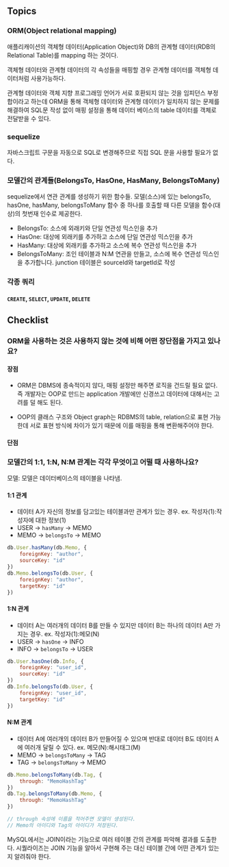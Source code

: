 ## Topics

### ORM(Object relational mapping)

애플리캐이션의 객체형 데이터(Application Object)와 DB의 관계형 데이터(RDB의 Relational Table)를 mapping 하는 것이다.

객체형 데이터와 관계형 데이터의 각 속성들을 매핑할 경우 관계형 데이터를 객체형 데이터처럼 사용가능하다.

관계형 데이터와 객체 지향 프로그래밍 언어가 서로 호환되지 않는 것을 임피던스 부정합이라고 하는데 ORM을 통해 객체형 데이터와 관계형 데이터가 일치하지 않는 문제를 해결하여 SQL문 작성 없이 매핑 설정을 통해 데이터 베이스의 table 데이터를 객체로 전달받을 수 있다.

### sequelize

자바스크립트 구문을 자동으로 SQL로 변경해주므로 직접 SQL 문을 사용할 필요가 없다.

### 모델간의 관계들(BelongsTo, HasOne, HasMany, BelongsToMany)

sequelize에서 연관 관계를 생성하기 위한 함수들. 모델(소스)에 있는 belongsTo, hasOne, hasMany, belongsToMany 함수 중 하나를 호출할 때 다른 모델을 함수(대상)의 첫번재 인수로 제공한다.

-   BelongsTo: 소스에 외래키와 단일 연관성 믹스인을 추가
-   HasOne: 대상에 외래키를 추가하고 소스에 단일 연관성 믹스인을 추가
-   HasMany: 대상에 외래키를 추가하고 소스에 복수 연관성 믹스인을 추가
-   BelongsToMany: 조인 테이블과 N:M 연관을 만들고, 소스에 복수 연관성 믹스인을 추가합니다. junction 테이블은 sourceId와 targetId로 작성

### 각종 쿼리

#### `CREATE`, `SELECT`, `UPDATE`, `DELETE`

## Checklist

### ORM을 사용하는 것은 사용하지 않는 것에 비해 어떤 장단점을 가지고 있나요?

#### 장점

-   ORM은 DBMS에 종속적이지 않다, 매핑 설정만 해주면 로직을 건드릴 필요 없다. 즉 개발자는 OOP로 만드는 application 개발에만 신경쓰고 데이터에 대해서는 고려를 덜 해도 된다.

-   OOP의 클래스 구조와 Object graph는 RDBMS의 table, relation으로 표현 가능한데 서로 표현 방식에 차이가 있기 때문에 이를 매핑을 통해 변환해주어야 한다.

#### 단점

### 모델간의 1:1, 1:N, N:M 관계는 각각 무엇이고 어떨 때 사용하나요?

모델: 모델은 데이터베이스의 테이블을 나타냄.

#### 1:1 관계

-   데이터 A가 자신의 정보를 담고있는 테이블과만 관계가 있는 경우. ex. 작성자(1):작성자에 대한 정보(1)
-   USER -> `hasMany` -> MEMO
-   MEMO -> `belongsTo` -> MEMO

```javascript
db.User.hasMany(db.Memo, {
    foreignKey: "author",
    sourceKey: "id"
})
db.Memo.belongsTo(db.User, {
    foreignKey: "author",
    targetKey: "id"
})
```

#### 1:N 관계

-   데이터 A는 여러개의 데이터 B를 만들 수 있지만 데이터 B는 하나의 데이터 A만 가지는 경우. ex. 작성자(1):메모(N)
-   USER -> `hasOne` -> INFO
-   INFO -> `belongsTo` -> USER

```javascript
db.User.hasOne(db.Info, {
    foreignKey: "user_id",
    sourceKey: "id"
})
db.Info.belongsTo(db.User, {
    foreignKey: "user_id",
    targetKey: "id"
})
```

#### N:M 관계

-   데이터 A에 여러개의 데이터 B가 만들어질 수 있으며 반대로 데이터 B도 데이터 A에 여러개 달릴 수 있다. ex. 메모(N):해시태그(M)
-   MEMO -> `belongsToMany` -> TAG
-   TAG -> `belongsToMany` -> MEMO

```javascript
db.Memo.belongsToMany(db.Tag, {
    through: "MemoHashTag"
})
db.Tag.belongsToMany(db.Memo, {
    through: "MemoHashTag"
})

// through 속성에 이름을 적어주면 모델이 생성된다.
// Memo의 아이디와 Tag의 아이디가 저장된다.
```

MySQL에서는 JOIN이라는 기능으로 여러 테이블 간의 관계를 파악해 결과를 도출한다. 시퀄라이즈는 JOIN 기능을 알아서 구현해 주는 대신 테이블 간에 어떤 관계가 있는 지 알려줘야 한다.
